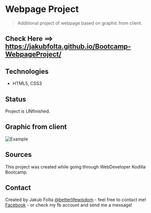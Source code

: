 # Webpage Project
> Additional project of webpage based on graphic from client.

## Check Here ==> https://jakubfolta.github.io/Bootcamp-WebpageProject/

## Technologies
* HTML5, CSS3

## Status
Project is UNfinished.<br>

## Graphic from client 
![Example](./images/responsive_webpage.jpg)

## Sources
This project was created while going through WebDeveloper Kodilla Bootcamp. 

## Contact
Created by Jakub Folta [@betterlifewisdom](https://www.betterlifewisdom.com/) - feel free to contact me!<br/>
[Facebook](https://www.facebook.com/jakub.folta.58) - or check my fb account and send me a message!
